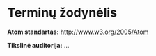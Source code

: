 # Terminų žodynėlis

**Atom standartas:** http://www.w3.org/2005/Atom

**Tikslinė auditorija:** ...

